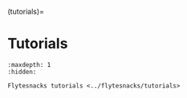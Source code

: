 (tutorials)=

# Tutorials

```{toctree}
:maxdepth: 1
:hidden:

Flytesnacks tutorials <../flytesnacks/tutorials>
```